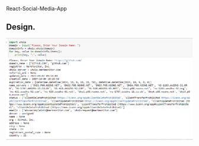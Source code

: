 React-Social-Media-App

## Design. 
![Design](https://github.com/NowshadRuhan/Get-Domain-All-Information-Using-Python/blob/main/photos.png?raw=true) 
